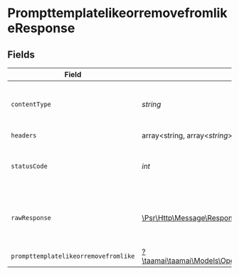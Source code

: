 # PrompttemplatelikeorremovefromlikeResponse


## Fields

| Field                                                                                                                                                                                                     | Type                                                                                                                                                                                                      | Required                                                                                                                                                                                                  | Description                                                                                                                                                                                               |
| --------------------------------------------------------------------------------------------------------------------------------------------------------------------------------------------------------- | --------------------------------------------------------------------------------------------------------------------------------------------------------------------------------------------------------- | --------------------------------------------------------------------------------------------------------------------------------------------------------------------------------------------------------- | --------------------------------------------------------------------------------------------------------------------------------------------------------------------------------------------------------- |
| `contentType`                                                                                                                                                                                             | *string*                                                                                                                                                                                                  | :heavy_check_mark:                                                                                                                                                                                        | HTTP response content type for this operation                                                                                                                                                             |
| `headers`                                                                                                                                                                                                 | array<string, array<*string*>>                                                                                                                                                                            | :heavy_check_mark:                                                                                                                                                                                        | N/A                                                                                                                                                                                                       |
| `statusCode`                                                                                                                                                                                              | *int*                                                                                                                                                                                                     | :heavy_check_mark:                                                                                                                                                                                        | HTTP response status code for this operation                                                                                                                                                              |
| `rawResponse`                                                                                                                                                                                             | [\Psr\Http\Message\ResponseInterface](https://www.php-fig.org/psr/psr-7/#33-psrhttpmessageresponseinterface)                                                                                              | :heavy_check_mark:                                                                                                                                                                                        | Raw HTTP response; suitable for custom response parsing                                                                                                                                                   |
| `prompttemplatelikeorremovefromlike`                                                                                                                                                                      | [?\taamai\taamai\Models\Operations\PrompttemplatelikeorremovefromlikePrompttemplatelikeorremovefromlike](../../Models/Operations/PrompttemplatelikeorremovefromlikePrompttemplatelikeorremovefromlike.md) | :heavy_minus_sign:                                                                                                                                                                                        | OK                                                                                                                                                                                                        |